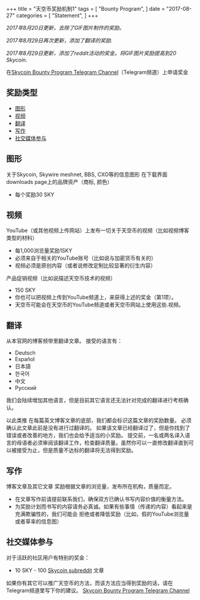 +++
title = "天空币奖励机制1"
tags = [
    "Bounty Program",
]
date = "2017-08-27"
categories = [
    "Statement",
]
+++

*2017年8月20日更新，去除了GIF图片制作的奖励。*

*2017年8月29日再次更新，添加了翻译的奖励.*

*2017年8月29日更新，添加了reddit活动的奖金。将GIF图片奖励提高到20 Skycoin.*


在[Skycoin Bounty Program Telegram Channel](https://t.me/skycoinbounty)（Telegram频道）上申请奖金


## 奖励类型

<!-- MarkdownTOC autolink="true" bracket="round" -->

- [图形](#%E5%9B%BE%E5%BD%A2)
- [视频](#%E8%A7%86%E9%A2%91)
- [翻译](#%E7%BF%BB%E8%AF%91)
- [写作](#%E5%86%99%E4%BD%9C)
- [社交媒体参与](#%E7%A4%BE%E4%BA%A4%E5%AA%92%E4%BD%93%E5%8F%82%E4%B8%8E)

<!-- /MarkdownTOC -->

## 图形

关于Skycoin, Skywire meshnet, BBS, CXO等的信息图形
在下载界面downloads page上的品牌资产（商标, 颜色）

* 每个奖励30 SKY

## 视频

YouTube（或其他视频上传网站）上发布一切关于天空币的视频（比如视频博客类型的材料）

* 每1,000浏览量奖励1SKY
* 必须来自于相关的YouTube账号（比如说与加密货币有关的）
* 视频必须是原创内容（或者说修改定制比较显著的衍生内容）

产品促销视频（比如说描述天空币技术的视频）

* 150 SKY
* 你也可以把视频上传到YouTube频道上，来获得上述的奖金（第1项）。
* 天空币可能会在天空币的YouTube频道或者天空币网站上使用这些.视频。

## 翻译

从本官网的博客频带里翻译文章。
接受的语言有：

* Deutsch
* Español
* 日本語
* 한국어
* 中文
* Рyсский

我们会陆续增加其他语言，但是目前其它语言还无法针对完成的翻译进行考核确认。

以此类推
在每篇英文博客文章的底部，我们都会标识这篇文章的奖励数量。
必须确认此文章此前是没有进行过翻译的。
如果该文章已经翻译过了，但是你找到了错误或者改善的地方，我们也会给予适当的小奖励。
提交前，一名或两名译入语言的母语者必须审阅该翻译工作，检查翻译质量。虽然你可以一直修改翻译直到可以被接受为止，但是质量不达标的翻译将无法得到奖励。

## 写作

博客文章及其它文章
奖励根据文章的浏览量，发布所在机构，质量而定。

* 在文章写作前请提前联系我们，确保双方已确认书写内容价值的衡量方法。
* 为奖励计划而书写的内容请务必真诚。如果有些事情（传递的内容）看起来是充满欺骗性的，我们可能会
拒绝或者降低奖励（比如，假的YouTube浏览量或者草率的信息图）

## 社交媒体参与

对于活跃的社区用户有特别的奖金：

* 10 SKY - 100 [Skycoin subreddit](https://reddit.com/r/skycoinproject) 文章

如果你有其它可以推广天空币的方法，而该方法应当得到奖励的话，请在Telegram频道里写下你的建议。
[Skycoin Bounty Program Telegram Channel](https://t.me/skycoinbounty)
